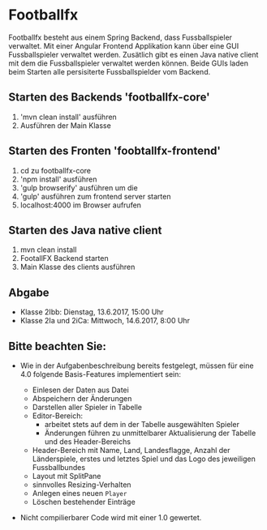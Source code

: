 # Footballfx 
Footballfx besteht aus einem Spring Backend, dass Fussballspieler verwaltet.
Mit einer Angular Frontend Applikation kann über eine GUI Fussballspieler verwaltet werden.
Zusätlich gibt es einen Java native client mit dem die Fussballspieler verwaltet werden können.
Beide GUIs laden beim Starten alle persisiterte Fussballspielder vom Backend.

## Starten des Backends 'footballfx-core'

1. 'mvn clean install' ausführen
2. Ausführen der Main Klasse

## Starten des Fronten 'foobtallfx-frontend'

1. cd zu footballfx-core
2. 'npm install' ausführen
3. 'gulp browserify' ausführen um die 
4. 'gulp' ausführen zum frontend server starten
5. localhost:4000 im Browser aufrufen

## Starten des Java native client

1. mvn clean install
2. FootallFX Backend starten
3. Main Klasse des clients ausführen


## Abgabe
- Klasse 2Ibb: Dienstag, 13.6.2017, 15:00 Uhr
- Klasse 2Ia und 2iCa: Mittwoch, 14.6.2017, 8:00 Uhr


## Bitte beachten Sie:
 - Wie in der Aufgabenbeschreibung bereits festgelegt, müssen für eine 4.0 folgende Basis-Features implementiert sein:
   - Einlesen der Daten aus Datei
   - Abspeichern der Änderungen
   - Darstellen aller Spieler in Tabelle
   - Editor-Bereich:
     - arbeitet stets auf dem in der Tabelle ausgewählten Spieler
     - Änderungen führen zu unmittelbarer Aktualisierung der Tabelle und des Header-Bereichs
   - Header-Bereich mit Name, Land, Landesflagge, Anzahl der Länderspiele, erstes und letztes Spiel und das Logo des jeweiligen Fussballbundes
   - Layout mit SplitPane
   - sinnvolles Resizing-Verhalten
   - Anlegen eines neuen `Player`
   - Löschen bestehender Einträge  
   
 - Nicht compilierbarer Code wird mit einer 1.0 gewertet.
